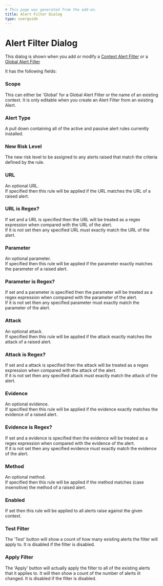 ```yaml
---
# This page was generated from the add-on.
title: Alert Filter Dialog
type: userguide
---
```


# Alert Filter Dialog

This dialog is shown when you add or modify a
[Context Alert Filter](/docs/desktop/addons/alert-filters/contextalertfilter/)
or a [Global Alert Filter](/docs/desktop/addons/alert-filters/globalalertfilter/)

It has the following fields:

### Scope

This can either be 'Global' for a Global Alert Filter or the name of an existing context. It is only editable when you create an Alert Filter from an existing Alert.

### Alert Type

A pull down containing all of the active and passive alert rules currently installed.

### New Risk Level

The new risk level to be assigned to any alerts raised that match the criteria defined by the rule.

### URL

An optional URL.  
If specified then this rule will be applied if the URL matches the URL of a raised alert.  

### URL is Regex?

If set and a URL is specified then the URL will be treated as a regex expression when compared with the URL of the alert.  
If it is not set then any specified URL must exactly match the URL of the alert.

### Parameter

An optional parameter.  
If specified then this rule will be applied if the parameter exactly matches the parameter of a raised alert.  

### Parameter is Regex?

If set and a parameter is specified then the parameter will be treated as a regex expression when compared with the parameter of the alert.  
If it is not set then any specified parameter must exactly match the parameter of the alert.

### Attack

An optional attack.  
If specified then this rule will be applied if the attack exactly matches the attack of a raised alert.  

### Attack is Regex?

If set and a attack is specified then the attack will be treated as a regex expression when compared with the attack of the alert.  
If it is not set then any specified attack must exactly match the attack of the alert.

### Evidence

An optional evidence.  
If specified then this rule will be applied if the evidence exactly matches the evidence of a raised alert.  

### Evidence is Regex?

If set and a evidence is specified then the evidence will be treated as a regex expression when compared with the evidence of the alert.  
If it is not set then any specified evidence must exactly match the evidence of the alert.

### Method

An optional method.  
If specified then this rule will be applied if the method matches (case insensitive) the method of a raised alert.  

### Enabled

If set then this rule will be applied to all alerts raise against the given context.

### Test Filter

The 'Test' button will show a count of how many existing alerts the filter will apply to. It is disabled if the filter is disabled.

### Apply Filter

The 'Apply' button will actually apply the filter to all of the existing alerts that it applies to. It will then show a count of the number of alerts iit changed. It is disabled if the filter is disabled.
